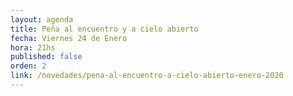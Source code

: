 ```yaml
---
layout: agenda
title: Peña al encuentro y a cielo abierto
fecha: Viernes 24 de Enero
hora: 21hs
published: false
orden: 2
link: /novedades/pena-al-encuentro-a-cielo-abierto-enero-2020
---
```

